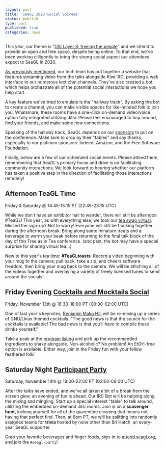 ```yaml
---
layout: post
title: 'SeaGL 2020 Social Soirees'
status: publish
type: post
published: true
categories: news
---
```


This year, our theme is "[OSI Layer 8: freeing the people](https://seagl.org/news/2020/11/10/announcing-SeaGL-2020-theme.html)" and we intend to provide an open and free space, despite being online. To that end, we've been working dilligently to bring the strong social aspect our attendees expect to SeaGL in 2020.

[As previously mentioned](https://seagl.org/news/2020/11/09/seagl-tech-stack.html), our tech team has put together a website that features streaming video from the talks alongside Kiwi IRC, providing a web interface to our numerous text chat channels. They've also created a bot which helps orchastrate all of the potential social interactions we hope you help start.

A key feature we've tried to emulate is the "hallway track". By asking the bot to create a channel, you can make visible spaces for like-minded folk to join you. Whatsmore, these rooms have a one-click on-demand video/voice option fully integrated utilizing Jitsi. Please feel encouraged to hop around, find your friends, and make some new connections.

Speaking of the hallway track, SeaGL depends on our [sponsors](https://seagl.org/sponsors/2020.html) to put on the conference. Make sure to drop by their "tables" and say thanks, especially to our platinum sponsors: Indeed, Amazon, and the Free Software Foundation.

Finally, below are a few of our scheduled social events. Please attend them, remembering that SeaGL's primary focus and drive is on facilitating community interactions. We look forward to hearing whether our platform has taken a positive step in the direction of facilitating those interactions remotely!


## Afternoon TeaGL Time

Friday & Saturday @ 14:45-15:15 PT (22:45-23:15 UTC)

While we don't have an exhibitor hall to wander, there will still be afternoon #TeaGL! This year, as with everything else, we took our [tea swap virtual](https://seagl.org/news/2020/09/25/teagl-online.html). Missed the sign-up? Not to worry! Everyone will still be flocking together during the afternoon break. Bring along some minature treats and a beverage to warm your beak before returning to the final talk block of the day of this Free as in Tea conference. (and psst, the bot may have a special surprise for sharing virtual tea...)

New to this year's tea time: **#TeaGLtoasts**. Record a video beginning with your mug to the camera; pull back, take a sip, and cheers software freedom, then bring your mug back to the camera. We will be stitching all of the videos together and overlaying a variety of freely licensed tunes to send around the socials!


## Friday Evening [Cocktails and Mocktails Social](https://osem.seagl.org/conferences/seagl2020/program/proposals/811)

Friday, November 13th @ 16:30-18:00 PT (00:30-02:00 UTC)

One of last year's keynotes, [Benjamin Mako Hill](https://seagl.org/news/2019/09/30/keynote-benjamin-mako-hill.html) will be re-mixing up a series of GNU/Linux themed cocktails. "The good news is that the source for the cocktails is available! The bad news is that you'll have to compile these drinks yourself."

Take a peak at the [program listing](https://osem.seagl.org/conferences/seagl2020/program/proposals/811) and pick up the recommended ingredients to shake alongside. Non-alcoholic? No problem! An EtOH-free option is available. Either way, join in the Friday fun with your fellow feathered folk!


## Saturday Night [Participant Party](https://osem.seagl.org/conferences/seagl2020/program/proposals/812)

Saturday, November 14th @ 18:00-22:00 PT (02:00-06:00 UTC)

After the talks have ended, and we've all taken a bit of a break from the screen glow, an evening of fun is ahead. Our IRC Bot will be helping along the mixing and mingling. Start up a special interest "table" to talk around, utilizing the embedded on-demand Jitsi rooms. Join in on a **scavenger hunt**, kicking yourself for all of the quarentine cleaning that means not having that perfect find. Then, at 8pm PT, we will be splitting into randomly assigned teams for **trivia** hosted by none other than Bri Hatch, an every-year SeaGL supporter.

Grab your favorite beverages and finger foods, sign-in to [attend.seagl.org](https://attend.seagl.org), and join the `#seagl-party`!
